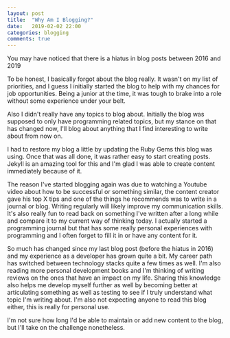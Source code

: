 ```yaml
---
layout: post
title:  "Why Am I Blogging?"
date:   2019-02-02 22:00
categories: blogging
comments: true
---
```


You may have noticed that there is a hiatus in blog posts between 2016 and 2019

<!--more-->

To be honest, I basically forgot about the blog really. It wasn't on my list of priorities, and I guess I initially started the blog to help with my
chances for job opportunities. Being a junior at the time, it was tough to brake into a role without some experience under your belt.

Also I didn't really have any topics to blog about. Initially the blog was supposed to only have programming related topics, but my stance on that has changed now,
I'll blog about anything that I find interesting to write about from now on.

I had to restore my blog a little by updating the Ruby Gems this blog was using. Once that was all done, it was rather easy to start creating posts. Jekyll is an amazing tool for this
and I'm glad I was able to create content immediately because of it.

The reason I've started blogging again was due to watching a Youtube video about how to be successful or something similar, the content creator gave his top X tips
and one of the things he recommends was to write in a journal or blog. Writing regularly will likely improve my communication skills. It's also really fun to read
back on something I've written after a long while and compare it to my current way of thinking today. I actually started a programming journal but that has some really personal experiences with programming and
I often forget to fill it in or have any content for it.

So much has changed since my last blog post (before the hiatus in 2016) and my experience as a developer has grown quite a bit. My career path has switched between technology stacks quite a few times as well.
I'm also reading more personal development books and I'm thinking of writing reviews on the ones that have an impact on my life. Sharing this knowledge also helps me
develop myself further as well by becoming better at articulating something as well as testing to see if I truly understand what topic I'm writing about. I'm also not expecting
anyone to read this blog either, this is really for personal use.

I'm not sure how long I'd be able to maintain or add new content to the blog, but I'll take on the challenge nonetheless.
